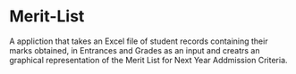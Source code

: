 # Merit-List
A appliction that takes an Excel file of student records containing their marks obtained,
in Entrances and Grades as an input and creatrs an graphical representation of the Merit List for Next Year Addmission Criteria.
